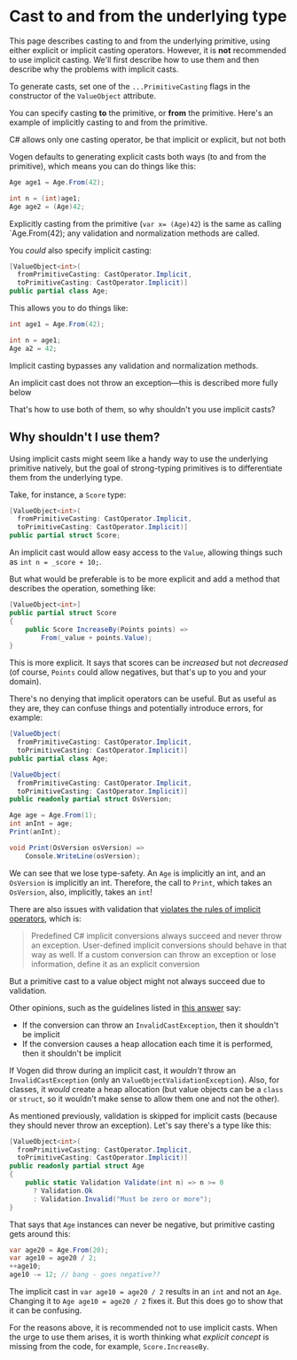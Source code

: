 # Cast to and from the underlying type

This page describes casting to and from the underlying primitive, using either explicit or implicit casting operators. However, it is **not** recommended to use implicit casting. We'll first describe how to use them and then describe why the problems with implicit casts. 

To generate casts, set one of the `...PrimitiveCasting` flags in the constructor of the `ValueObject` attribute. 

You can specify casting **to** the primitive, or **from** the primitive. Here's an example of implicitly casting to and from the primitive.

<note>
C# allows only one casting operator, be that implicit or explicit, but not both
</note>

Vogen defaults to generating explicit casts both ways (to and from the primitive), which means you can do things like this:

```c#
Age age1 = Age.From(42);

int n = (int)age1;
Age age2 = (Age)42;
```

Explicitly casting from the primitive (`var x= (Age)42`) is the same as calling `Age.From(42); any validation and normalization methods are called.

You _could_ also specify implicit casting:

```c#
[ValueObject<int>(
  fromPrimitiveCasting: CastOperator.Implicit, 
  toPrimitiveCasting: CastOperator.Implicit)]
public partial class Age;
```

This allows you to do things like:

```c#
int age1 = Age.From(42);

int n = age1;
Age a2 = 42;
```

Implicit casting bypasses any validation and normalization methods.

<note>
An implicit cast does not throw an exception—this is described more fully below
</note>

That's how to use both of them, so why shouldn't you use implicit casts?

## Why shouldn't I use them?

Using implicit casts might seem like a handy way to use the underlying primitive natively, but the goal of strong-typing primitives is to differentiate them from the underlying type.

Take, for instance, a `Score` type:

```c#
[ValueObject<int>(
  fromPrimitiveCasting: CastOperator.Implicit, 
  toPrimitiveCasting: CastOperator.Implicit)]
public partial struct Score;
```

An implicit cast would allow easy access to the `Value`, allowing things such as
`int n = _score + 10;`. 

But what would be preferable is to be more explicit and add a method that describes the operation, something like:

```c#
[ValueObject<int>]
public partial struct Score 
{ 
    public Score IncreaseBy(Points points) => 
        From(_value + points.Value);
}
```

This is more explicit. It says that scores can be *increased* but not *decreased* (of course, `Points` could allow negatives, but that's up to you and your domain).

There's no denying that implicit operators can be useful. But as useful as they are, they can confuse things and potentially introduce errors, for example:

```c#
[ValueObject(
  fromPrimitiveCasting: CastOperator.Implicit, 
  toPrimitiveCasting: CastOperator.Implicit)]
public partial class Age;

[ValueObject(
  fromPrimitiveCasting: CastOperator.Implicit, 
  toPrimitiveCasting: CastOperator.Implicit)]
public readonly partial struct OsVersion;

Age age = Age.From(1);
int anInt = age;
Print(anInt);

void Print(OsVersion osVersion) => 
    Console.WriteLine(osVersion);
```

We can see that we lose type-safety. An `Age` is implicitly an int, and an `OsVersion` is implicitly an int. Therefore, the call to `Print`, which takes an `OsVersion`, also, implicitly, takes an `int`!

There are also issues with validation that [violates the rules of implicit operators](https://docs.microsoft.com/en-us/dotnet/csharp/language-reference/operators/user-defined-conversion-operators), which is:

> Predefined C# implicit conversions always succeed and never throw an exception. User-defined implicit conversions should behave in that way as well. If a custom conversion can throw an exception or lose information, define it as an explicit conversion

But a primitive cast to a value object might not always succeed due to validation.

Other opinions, such as the guidelines listed in [this answer](https://softwareengineering.stackexchange.com/a/284377/30906) say:

* If the conversion can throw an `InvalidCastException`, then it shouldn't be implicit
* If the conversion causes a heap allocation each time it is performed, then it shouldn't be implicit

If Vogen did throw during an implicit cast, it _wouldn't_ throw an `InvalidCastException` (only an `ValueObjectValidationException`).  Also, for classes, it _would_ create a heap allocation (but value objects can be a `class` or `struct`, so it wouldn't make sense to allow them one and not the other).

As mentioned previously, validation is skipped for implicit casts (because they should never throw an exception).
Let's say there's a type like this: 

```c#
[ValueObject<int>(
  fromPrimitiveCasting: CastOperator.Implicit, 
  toPrimitiveCasting: CastOperator.Implicit)]
public readonly partial struct Age 
{
    public static Validation Validate(int n) => n >= 0 
      ? Validation.Ok 
      : Validation.Invalid("Must be zero or more");
}
```

That says that `Age` instances can never be negative, but primitive casting gets around this:

```c#
var age20 = Age.From(20);
var age10 = age20 / 2;
++age10;
age10 -= 12; // bang - goes negative??
```

The implicit cast in `var age10 = age20 / 2` results in an `int` and not an `Age`. Changing it to `Age age10 = age20 / 2` fixes it. But this does go to show that it can be confusing.

For the reasons above, it is recommended not to use implicit casts. When the urge to use them arises, it is worth thinking what _explicit concept_ is missing from the code, for example, `Score.IncreaseBy`. 
